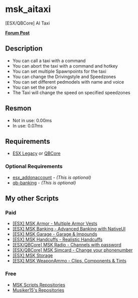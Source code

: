 # msk_aitaxi
[ESX/QBCore] AI Taxi

**[Forum Post](https://forum.cfx.re/t/free-msk-ai-taxi/5257890)**

## Description
* You can call a taxi with a command
* You can abort the taxi with a command and hotkey
* You can set multiple Spawnpoints for the taxi
* You can change the Drivingstyle and Speedzones
* You can set different pedmodels with name and voice
* You can set the price
* The Taxi will change the speed on specified speedzones

## Resmon
* Not in use: 0.00ms
* In use: 0.07ms

## Requirements
* [ESX Legacy](https://github.com/esx-framework/esx_core) or [QBCore](https://github.com/qbcore-framework/qb-core)

### Optional Requirements
* [esx_addonaccount](https://github.com/esx-framework/esx_addonaccount) - *(This is optional)*
* [qb-banking](https://github.com/qbcore-framework/qb-banking) - *(This is optional)*

## My other Scripts
### Paid
* [[ESX] MSK Armor - Multiple Armor Vests](https://forum.cfx.re/t/release-esx-armor-script-usable-armor-vests-status-will-be-saved-in-database-and-restore-after-relog/4812243)
* [[ESX] MSK Banking - Advanced Banking  with NativeUI](https://forum.cfx.re/t/esx-msk-bankingsystem-with-nativeui/4859560)
* [[ESX] MSK Garage - Garage & Impounds](https://forum.cfx.re/t/esx-msk-garage-and-impound/5122014)
* [[ESX] MSK Handcuffs - Realistic Handcuffs](https://forum.cfx.re/t/esx-msk-handcuffs-realistic-handcuffs/4885324)
* [[ESX/QBCore] MSK Radio - Channels with password](https://forum.cfx.re/t/esx-msk-radio/5237033)
* [[ESX/QBCore] MSK Simcard - Change your phonenumber](https://forum.cfx.re/t/release-esx-qbcore-usable-simcard/4847008)
* [[ESX] MSK Storage](https://forum.cfx.re/t/esx-msk-storage/5252155)
* [[ESX] MSK WeaponAmmo - Clips, Components & Tints](https://forum.cfx.re/t/release-esx-weapon-ammunition-with-clips-components-tints/4793783)

### Free
* [MSK Scripts Repositories](https://github.com/MSK-Scripts)
* [Musiker15's Repositories](https://github.com/Musiker15)
